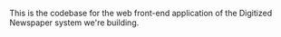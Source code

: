 This is the codebase for the web front-end application of the Digitized Newspaper system we're building.
